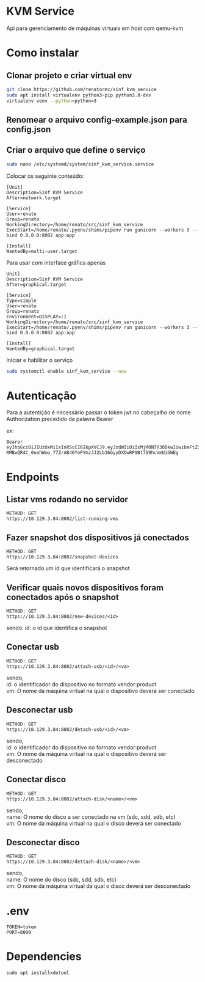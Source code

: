 # KVM Service

Api para gerenciamento de máquinas virtuais em host com qemu-kvm

# Como instalar

## Clonar projeto e criar virtual env

```bash
git clone https://github.com/renatormc/sinf_kvm_service
sudo apt install virtualenv python3-pip python3.8-dev
virtualenv venv --python=python=3
```

## Renomear o arquivo config-example.json para config.json


## Criar o arquivo que define o serviço

```bash
sudo nano /etc/systemd/system/sinf_kvm_service.service
```

Colocar os seguinte conteúdo:

```
[Unit]
Description=Sinf KVM Service
After=network.target

[Service]
User=renato
Group=renato
WorkingDirectory=/home/renato/src/sinf_kvm_service
ExecStart=/home/renato/.pyenv/shims/pipenv run gunicorn --workers 3 --bind 0.0.0.0:8002 app:app

[Install]
WantedBy=multi-user.target
```

Para usar com interface gráfica apenas
```
Unit]
Description=Sinf KVM Service
After=graphical.target

[Service]
Type=simple
User=renato
Group=renato
Environment=DISPLAY=:1
WorkingDirectory=/home/renato/src/sinf_kvm_service
ExecStart=/home/renato/.pyenv/shims/pipenv run gunicorn --workers 3 --bind 0.0.0.0:8002 app:app

[Install]
WantedBy=graphical.target
```

Iniciar e habilitar o serviço

```bash
sudo systemctl enable sinf_kvm_service --now

```


# Autenticação

Para a autentição é necessário passar o token jwt no cabeçalho de nome Authorization precedido da palavra Bearer  

ex: 

```
Bearer eyJhbGciOiJIUzUxMiIsInR5cCI6IkpXVCJ9.eyJzdWIiOiIxMjM0NTY3ODkwIiwibmFtZSI6IkJydW5vIiwiaWF0IjoxNTE2MjM5MDIyfQ.YDN0wJHLzyzmqdwycv4wgh-RMBwQR4C_0uehWmo_77ZrAB46YnPYmzJJ2Lb36GyyDXDwRP9Bt759hcVmUiGWEg
```

# Endpoints

## Listar vms rodando no servidor

```
METHOD: GET
https://10.129.3.84:8002/list-running-vms
```

## Fazer snapshot dos dispositivos já conectados


```
METHOD: GET
https://10.129.3.84:8002/snapshot-devices
```

Será retornado um id que identificará o snapshot  


## Verificar quais novos dispositivos foram conectados após o snapshot

```
METHOD: GET
https://10.129.3.84:8002/new-devices/<id>
```
sendo:
id: o id que identifica o snapshot  

## Conectar usb

```
METHOD: GET
https://10.129.3.84:8002/attach-usb/<id>/<vm>
```

sendo,   
id: o identificador do dispositivo no formato vendor:product  
vm: O nome da máquina virtual na qual o dispositivo deverá ser conectado  


## Desconectar usb

```
METHOD: GET
https://10.129.3.84:8002/detach-usb/<id>/<vm>
```

sendo,  
id: o identificador do dispositivo no formato vendor:product  
vm: O nome da máquina virtual na qual o dispositivo deverá ser desconectado  

## Conectar disco

```
METHOD: GET
https://10.129.3.84:8002/attach-disk/<name>/<vm>
```

sendo,  
name: O nome do disco a ser conectado na vm (sdc, sdd, sdb, etc)  
vm: O nome da máquina virtual na qual o disco deverá ser conectado  

## Desconectar disco

```
METHOD: GET
https://10.129.3.84:8002/dettach-disk/<name>/<vm>
```

sendo,  
name: O nome do disco (sdc, sdd, sdb, etc)  
vm: O nome da máquina virtual da qual o disco deverá ser desconectado  

# .env 
```
TOKEN=token
PORT=8000
```

# Dependencies

```
sudo apt installxdotool
```